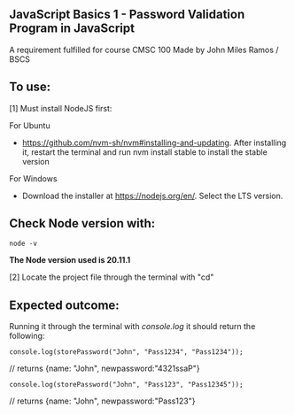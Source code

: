 ## JavaScript Basics 1 - Password Validation Program in JavaScript

A requirement fulfilled for course CMSC 100
Made by John Miles Ramos / BSCS

## To use:

[1] Must install NodeJS first:

For Ubuntu
- https://github.com/nvm-sh/nvm#installing-and-updating.
After installing it, restart the terminal and run nvm install stable to install the stable
version

For Windows
- Download the installer at https://nodejs.org/en/. Select the LTS version.

## Check Node version with:

    node -v
    
**The Node version used is 20.11.1**

[2] Locate the project file through the terminal with "cd" 

## Expected outcome:

Running it through the terminal with *console.log* it should return the following:
  
    console.log(storePassword("John", "Pass1234", "Pass1234")); 

  // returns {name: "John", newpassword:"4321ssaP"}
  
    console.log(storePassword("John", "Pass123", "Pass12345"));

  // returns {name: "John", newpassword:"Pass123"}
